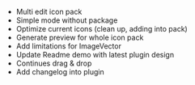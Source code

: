 - Multi edit icon pack
- Simple mode without package
- Optimize current icons (clean up, adding into pack)
- Generate preview for whole icon pack
- Add limitations for ImageVector
- Update Readme demo with latest plugin design
- Continues drag & drop
- Add changelog into plugin
